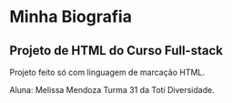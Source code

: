  # Minha Biografia

 ## Projeto de HTML do Curso Full-stack

 Projeto feito só com linguagem de marcação HTML.

 Aluna: Melissa Mendoza
 Turma 31 da Toti Diversidade.
